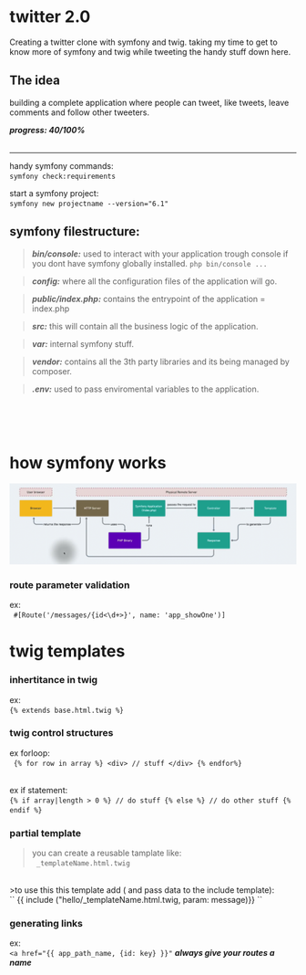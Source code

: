 
# twitter 2.0

Creating a twitter clone with symfony and twig.
taking my time to get to know more of symfony and twig while tweeting the handy stuff down here.

## The idea 

building a complete application where people can tweet, like tweets, leave comments and follow other tweeters.

***progress:
40/100%***
<br/>
<br/>

---

handy symfony commands: <br/>
`` symfony check:requirements ``

start a symfony project: <br/>
`` symfony new projectname --version="6.1" ``

## symfony filestructure:

> ***bin/console:*** used to interact with your application trough console if you dont have symfony globally installed.
`` php bin/console ... ``

> ***config:*** where all the configuration files of the application will go.

> ***public/index.php:*** contains the entrypoint of the application = index.php

> ***src:*** this will contain all the business logic of the application.

> ***var:*** internal symfony stuff.

> ***vendor:*** contains all the 3th party libraries and its being managed by composer.

> ***.env:*** used to pass enviromental variables to the application.

<br/>
<br/>
<br/>

# how symfony works

![how Symfony works image](./images/Schermafbeelding%202022-10-19%20om%2013.52.12.png "symfony explained")

### route parameter validation

ex: <br/>``  #[Route('/messages/{id<\d+>}', name: 'app_showOne')] ``


# twig templates

### inhertitance in twig 
ex: <br/>
`` {% extends base.html.twig %} ``

### twig control structures
ex forloop: <br/>
`` 
{% for row in array %} <div> // stuff </div> {% endfor%}
``
<br/>
<br/>

ex if statement: <br/>
``
{% if array|length > 0 %}
    // do stuff
{% else %}
    // do other stuff
{% endif %}
``
<br/>

### partial template
> you can create a reusable tamplate like: <br/>
`` 
_templateName.html.twig
 ``
 <br/>
>to use this this template add ( and pass data to the include template): <br/>
`` {{ include ("hello/_templateName.html.twig, param: message)}} ``

### generating links
ex: <br/>
`` <a href="{{ app_path_name, {id: key} }}" ``
***always give your routes a name***




